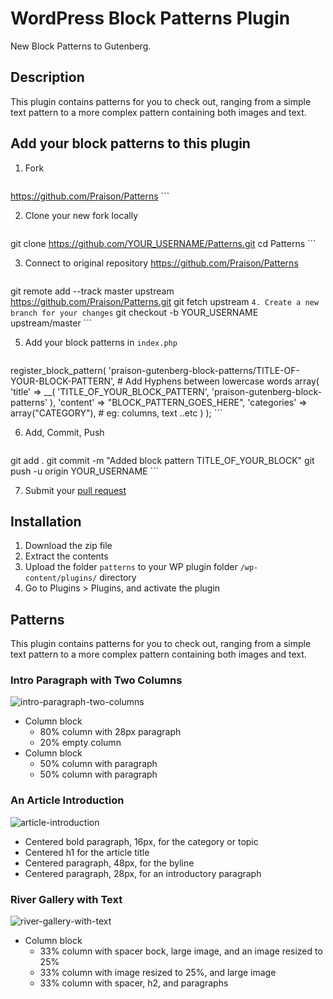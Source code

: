 # WordPress Block Patterns Plugin

New Block Patterns to Gutenberg.

## Description

This plugin contains patterns for you to check out, ranging from a simple text pattern to a more complex pattern containing both images and text.

## Add your block patterns to this plugin

1. Fork
    ```
https://github.com/Praison/Patterns
    ```

2. Clone your new fork locally
    ```
git clone https://github.com/YOUR_USERNAME/Patterns.git
cd Patterns
    ```

3. Connect to original repository https://github.com/Praison/Patterns
    ```
git remote add --track master upstream https://github.com/Praison/Patterns.git
git fetch upstream
    ```
4. Create a new branch for your changes
    ```
git checkout -b YOUR_USERNAME upstream/master
    ```

5. Add your block patterns in ``index.php``
    ```
register_block_pattern(
    'praison-gutenberg-block-patterns/TITLE-OF-YOUR-BLOCK-PATTERN',  # Add Hyphens between lowercase words
    array(
        'title'   => __( 'TITLE_OF_YOUR_BLOCK_PATTERN', 'praison-gutenberg-block-patterns' ),
        'content' => "BLOCK_PATTERN_GOES_HERE",
        'categories' => array("CATEGORY"), # eg: columns, text ..etc
    )
);
    ```

6. Add, Commit, Push
    ```
git add .
git commit -m "Added block pattern TITLE_OF_YOUR_BLOCK"
git push -u origin YOUR_USERNAME
    ```

7. Submit your [pull request](https://docs.github.com/en/github/collaborating-with-issues-and-pull-requests/creating-a-pull-request "Creating Pull Request")   


## Installation

1. Download the zip file
2. Extract the contents
3. Upload the folder `patterns` to your WP plugin folder `/wp-content/plugins/` directory
4. Go to Plugins > Plugins, and activate the plugin

## Patterns

This plugin contains patterns for you to check out, ranging from a simple text pattern to a more complex pattern containing both images and text.

### Intro Paragraph with Two Columns

![intro-paragraph-two-columns](https://user-images.githubusercontent.com/2846578/77936659-38f2b800-7281-11ea-9be8-4e33fe3e1fbd.png)

- Column block
  - 80% column with 28px paragraph
  - 20% empty column
- Column block
  - 50% column with paragraph
  - 50% column with paragraph

### An Article Introduction

![article-introduction](https://user-images.githubusercontent.com/2846578/77936648-34c69a80-7281-11ea-8c17-74063118242c.png)

- Centered bold paragraph, 16px, for the category or topic
- Centered h1 for the article title
- Centered paragraph, 48px, for the byline
- Centered paragraph, 28px, for an introductory paragraph

### River Gallery with Text

![river-gallery-with-text](https://user-images.githubusercontent.com/2846578/77939696-8d983200-7285-11ea-8699-ccffed67241c.png)

- Column block
  - 33% column with spacer bock, large image, and an image resized to 25%
  - 33% column with image resized to 25%, and large image
  - 33% column with spacer, h2, and paragraphs
